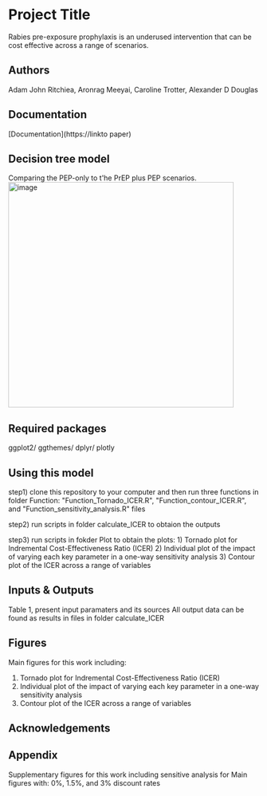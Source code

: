 # Project Title
Rabies pre-exposure prophylaxis is an underused intervention that can be cost effective across a range of scenarios.


## Authors
Adam John Ritchiea, Aronrag Meeyai, Caroline Trotter, Alexander D Douglas

## Documentation
[Documentation](https://linkto paper) 

## Decision tree model
Comparing the PEP-only to t'he PrEP plus PEP scenarios. 
<img width="452" alt="image" src="https://github.com/user-attachments/assets/85d75e2b-8fba-4b8e-bc6a-b57fa4d876e6">

## Required packages
ggplot2/ ggthemes/ dplyr/ plotly

## Using this model
step1) clone this repository to your computer and then run three functions in folder Function: "Function_Tornado_ICER.R", "Function_contour_ICER.R", and "Function_sensitivity_analysis.R" files

step2) run scripts in folder calculate_ICER to obtaion the outputs

step3) run scripts in fokder Plot to obtain the plots: 
       1) Tornado plot for Indremental Cost-Effectiveness Ratio (ICER)
       2) Individual plot of the impact of varying each key parameter in a one-way sensitivity analysis
       3) Contour plot of the ICER across a range of variables
       

## Inputs & Outputs 
Table 1, present input paramaters and its sources
All output data can be found as results in files in folder calculate_ICER


## Figures
Main figures for this work including: 
1) Tornado plot for Indremental Cost-Effectiveness Ratio (ICER)
2) Individual plot of the impact of varying each key parameter in a one-way sensitivity analysis
3) Contour plot of the ICER across a range of variables

## Acknowledgements


## Appendix
Supplementary figures for this work including sensitive analysis for Main figures with: 0%, 1.5%, and 3% discount rates









